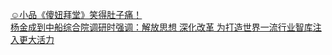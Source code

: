   
[☺小品《傻妞拜堂》笑得肚子痛！](http://www.dianyue.me/archives/383/b0bpqd0q53zv7r2m/)  
[杨金成到中船综合院调研时强调：解放思想 深化改革 为打造世界一流行业智库注入更大活力](http://www.dianyue.me/archives/498/20abfzx7glqhodf4/)